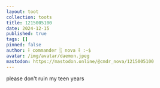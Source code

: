 ```yaml
---
layout: toot
collection: toots
title: 1215005100
date: 2024-12-15
published: true
tags: []
pinned: false
author: ⸸ commander ░ nova ⸸ :~$
avatar: /img/avatar/daemon.jpeg
mastodon: https://mastodon.online/@cmdr_nova/1215005100
---
```


please don't ruin my teen years
